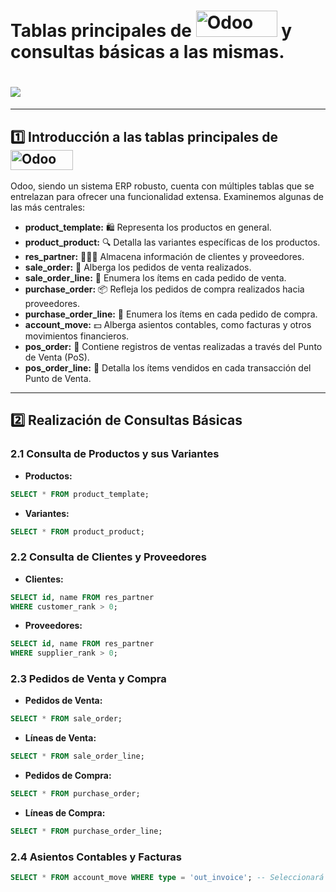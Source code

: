 # Tablas principales de <img src="https://upload.wikimedia.org/wikipedia/commons/a/a7/Odoo_Official_Logo.png" alt="Odoo" width="130" height="42"> y consultas básicas a las mismas.

# <img src="https://raw.githubusercontent.com/canarydev/SGE_23-24/main/static/images/esquema_BD_odoo.png">


---

## 1️⃣ Introducción a las tablas principales de <img src="https://upload.wikimedia.org/wikipedia/commons/a/a7/Odoo_Official_Logo.png" alt="Odoo" width="100" height="32">


Odoo, siendo un sistema ERP robusto, cuenta con múltiples tablas que se entrelazan para ofrecer una funcionalidad extensa. Examinemos algunas de las más centrales:

- **product_template:** 🛍️ Representa los productos en general.
- **product_product:** 🔍 Detalla las variantes específicas de los productos.
- **res_partner:** 🧑‍🤝‍🧑 Almacena información de clientes y proveedores.
- **sale_order:** 🛒 Alberga los pedidos de venta realizados.
- **sale_order_line:** 📝 Enumera los ítems en cada pedido de venta.
- **purchase_order:** 📦 Refleja los pedidos de compra realizados hacia proveedores.
- **purchase_order_line:** 🧾 Enumera los ítems en cada pedido de compra.
- **account_move:** 💵 Alberga asientos contables, como facturas y otros movimientos financieros.
- **pos_order:** 🏪 Contiene registros de ventas realizadas a través del Punto de Venta (PoS).
- **pos_order_line:** 📜 Detalla los ítems vendidos en cada transacción del Punto de Venta.

---

## 2️⃣ Realización de Consultas Básicas

### 2.1 Consulta de Productos y sus Variantes
- **Productos:**
```sql
SELECT * FROM product_template;
```

- **Variantes:**
```sql
SELECT * FROM product_product;
```

### 2.2 Consulta de Clientes y Proveedores
- **Clientes:**
```sql
SELECT id, name FROM res_partner
WHERE customer_rank > 0;
```

- **Proveedores:**
```sql
SELECT id, name FROM res_partner
WHERE supplier_rank > 0;
```

### 2.3 Pedidos de Venta y Compra
- **Pedidos de Venta:**
```sql
SELECT * FROM sale_order;
```

- **Líneas de Venta:**
```sql
SELECT * FROM sale_order_line;
```

- **Pedidos de Compra:**
```sql
SELECT * FROM purchase_order;
```

- **Líneas de Compra:**
```sql
SELECT * FROM purchase_order_line;
```

### 2.4 Asientos Contables y Facturas
```sql
SELECT * FROM account_move WHERE type = 'out_invoice'; -- Seleccionará facturas de clientes
```
